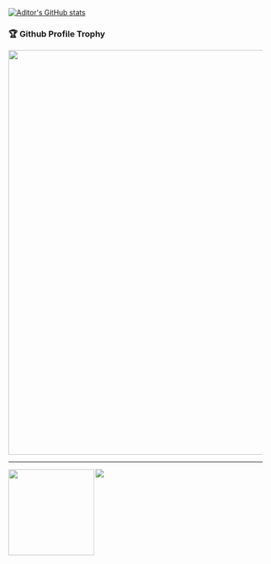 [![Aditor's GitHub stats](https://github-readme-stats.vercel.app/api?username=Dbo-Kt69&include_all_commits=1&hide_rank=1&theme=chartreuse-dark)](https://github.com/Dbo-Kt69)

### 🏆 Github Profile Trophy
<img width=800 src="https://github-profile-trophy.vercel.app/?username=Aditor&column=8&theme=juicyfresh&no-bg=true&no-frame=true"/>

* * *

<div>
  <img height="170" align="left" src="https://github-readme-stats.vercel.app/api?username=Aditor&count_private=true&include_all_commits=true" />
  <img src="https://github-readme-stats.vercel.app/api/top-langs/?username=akcore&layout=compact" />
</div>
